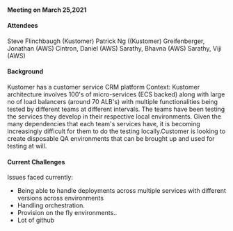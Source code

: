 #### Meeting on March 25,2021 ####

#### Attendees ####
Steve Flinchbaugh (Kustomer)
Patrick Ng ((Kustomer)
Greifenberger, Jonathan (AWS)
Cintron, Daniel (AWS)
Sarathy, Bhavna (AWS)
Sarathy, Viji (AWS)


#### Background ####
Kustomer has a customer service CRM platform
Context: Kustomer architecture involves 100's of micro-services (ECS backed) along with large no of load balancers (around 70 ALB's) with multiple functionalities being tested by different teams at different intervals. The teams have been testing the services they develop in their respective local environments. Given the many dependencies that each team's services have, it is becoming increasingly difficult for them to do the testing locally.Customer is looking to create disposable QA environments that can be brought up and used for testing at will. 

#### Current Challenges ####
Issues faced currently:
- Being able to handle deployments across multiple services with different versions  across environments
- Handling orchestration. 
- Provision on the fly environments..
- Lot of github








